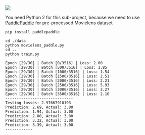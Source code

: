 <img src="https://github.com/zhedongzheng/finch/blob/master/assets/movielens.png">

You need Python 2 for this sub-project, because we need to use [PaddlePaddle](http://www.paddlepaddle.org/) for pre-processed Movielens dataset

```
pip install paddlepaddle
```

```
cd ./data
python movielens_paddle.py
cd ..
python train.py
```
```
Epoch [29/30] | Batch [0/3516] | Loss: 2.60
Epoch [29/30] | Batch [500/3516] | Loss: 1.85
Epoch [29/30] | Batch [1000/3516] | Loss: 1.54
Epoch [29/30] | Batch [1500/3516] | Loss: 2.51
Epoch [29/30] | Batch [2000/3516] | Loss: 2.21
Epoch [29/30] | Batch [2500/3516] | Loss: 5.93
Epoch [29/30] | Batch [3000/3516] | Loss: 3.27
Epoch [29/30] | Batch [3500/3516] | Loss: 2.10
------------------------------
Testing losses: 2.97667910193
Prediction: 2.69, Actual: 3.00
Prediction: 1.94, Actual: 3.00
Prediction: 2.00, Actual: 3.00
Prediction: 3.32, Actual: 3.00
Prediction: 3.39, Actual: 3.00
------------
```
